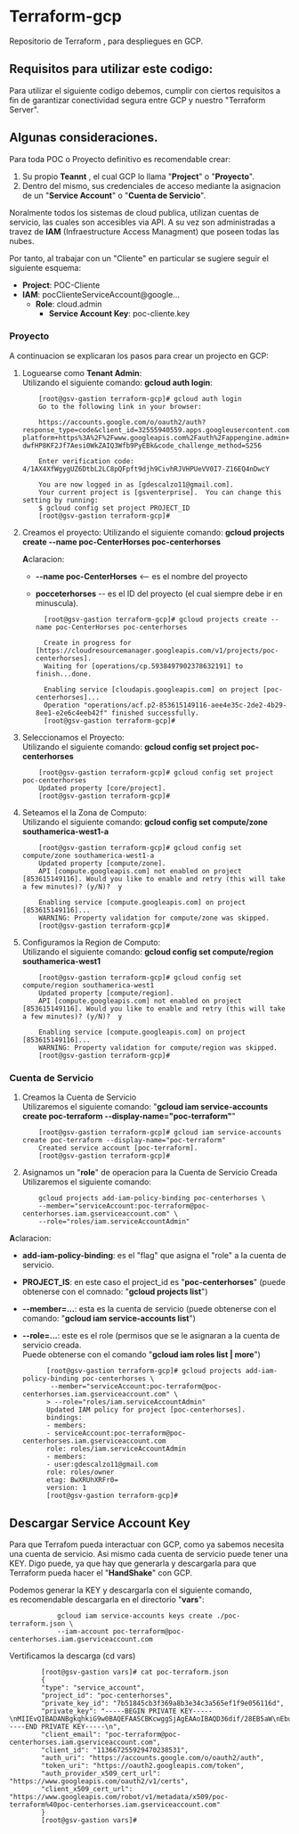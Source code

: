# Terraform-gcp

Repositorio de Terraform , para despliegues en GCP.
## Requisitos para utilizar este codigo:

Para utilizar el siguiente codigo debemos, cumplir con ciertos requisitos a fin de garantizar conectividad segura entre GCP y nuestro "Terraform Server".
## Algunas consideraciones.

Para toda POC o Proyecto definitivo es recomendable crear: 

1. Su propio <strong>Teannt</strong> , el cual GCP lo llama "<strong>Project</strong>" o "<strong>Proyecto</strong>".
2. Dentro del mismo, sus credenciales de acceso mediante la asignacion de un "<strong>Service Account</strong>" o "<strong>Cuenta de Servicio</strong>".

Noralmente todos los sistemas de cloud publica, utilizan cuentas de servicio, las cuales son accesibles via API. A su vez son administradas a travez de <strong>IAM</strong> (Infraestructure Access Managment) que poseen todas las nubes.

Por tanto, al trabajar con un "Cliente" en particular se sugiere seguir el siguiente esquema:

- <strong>Project</strong>: POC-Cliente
- <strong>IAM</strong>: pocClienteServiceAccount@google...
    - <strong>Role</strong>: cloud.admin 
        - <strong>Service Account Key</strong>: poc-cliente.key

### Proyecto

A continuacion se explicaran los pasos para crear un projecto en GCP:


1.  Loguearse como <strong>Tenant Admin</strong>:</br>
    Utilizando el siguiente comando: <strong>gcloud auth login</strong>:

            [root@gsv-gastion terraform-gcp]# gcloud auth login
            Go to the following link in your browser:

            https://accounts.google.com/o/oauth2/auth?response_type=code&client_id=32555940559.apps.googleusercontent.com&redirect_uri=urn%3Aietf%3Awg%3Aoauth%3A2.0%3Aoob&scope=openid+https%3A%2F%2Fwww.googleapis.com%2Fauth%2Fuserinfo.email+https%3A%2F%2Fwww.googleapis.com%2Fauth%2Fcloud-platform+https%3A%2F%2Fwww.googleapis.com%2Fauth%2Fappengine.admin+https%3A%2F%2Fwww.googleapis.com%2Fauth%2Fcompute+https%3A%2F%2Fwww.googleapis.com%2Fauth%2Faccounts.reauth&state=G5DH6m8UVpzjKFZglcilP1rLWDNdpq&prompt=consent&access_type=offline&code_challenge=E9mgWROHK-dwfHP8KF2Jf7Aesi0WkZAIQ3Wfb9PyEBk&code_challenge_method=S256

            Enter verification code: 4/1AX4XfWgygUZ6DtbL2LC8pQFpft9djh9CivhRJVHPUeVV0I7-Z16EQ4nDwcY

            You are now logged in as [gdescalzo11@gmail.com].
            Your current project is [gsventerprise].  You can change this setting by running:
            $ gcloud config set project PROJECT_ID
            [root@gsv-gastion terraform-gcp]# 

2.  Creamos el proyecto:
    Utilizando el siguiente comando: <strong>gcloud projects create --name poc-CenterHorses poc-centerhorses</strong></br>

    <strong>A</strong>claracion: 
    * <strong>--name poc-CenterHorses</strong> <-- es el nombre del proyecto
    * <strong>pocceterhorses</strong> -- es el ID del proyecto (el cual siempre debe ir en minuscula).

            [root@gsv-gastion terraform-gcp]# gcloud projects create --name poc-CenterHorses poc-centerhorses
            
            Create in progress for [https://cloudresourcemanager.googleapis.com/v1/projects/poc-centerhorses].
            Waiting for [operations/cp.5938497902378632191] to finish...done.

            Enabling service [cloudapis.googleapis.com] on project [poc-centerhorses]...
            Operation "operations/acf.p2-853615149116-aee4e35c-2de2-4b29-8ee1-e2e6c4eeb42f" finished successfully.
            [root@gsv-gastion terraform-gcp]#


3.  Seleccionamos el Proyecto:</br>
    Utilizando el siguiente comando: <strong>gcloud config set project poc-centerhorses</strong>

            [root@gsv-gastion terraform-gcp]# gcloud config set project poc-centerhorses
            Updated property [core/project].
            [root@gsv-gastion terraform-gcp]# 

4.  Seteamos el la Zona de Computo:</br>
    Utilizando el siguiente comando: <strong>gcloud config set compute/zone southamerica-west1-a</strong>

            [root@gsv-gastion terraform-gcp]# gcloud config set compute/zone southamerica-west1-a
            Updated property [compute/zone].
            API [compute.googleapis.com] not enabled on project [853615149116]. Would you like to enable and retry (this will take a few minutes)? (y/N)?  y

            Enabling service [compute.googleapis.com] on project [853615149116]...
            WARNING: Property validation for compute/zone was skipped.
            [root@gsv-gastion terraform-gcp]# 

5.  Configuramos la Region de Computo:</br>
    Utilizando el siguiente comando: <strong>gcloud config set compute/region southamerica-west1</strong>

            [root@gsv-gastion terraform-gcp]# gcloud config set compute/region southamerica-west1
            Updated property [compute/region].
            API [compute.googleapis.com] not enabled on project [853615149116]. Would you like to enable and retry (this will take a few minutes)? (y/N)?  y

            Enabling service [compute.googleapis.com] on project [853615149116]...
            WARNING: Property validation for compute/region was skipped.
            [root@gsv-gastion terraform-gcp]# 
### Cuenta de Servicio

1.  Creamos la Cuenta de Servicio</br>
    Utilizaremos el siguiente comando: "<strong>gcloud iam service-accounts create poc-terraform --display-name="poc-terraform"</strong>"

            [root@gsv-gastion terraform-gcp]# gcloud iam service-accounts create poc-terraform --display-name="poc-terraform"
            Created service account [poc-terraform].
            [root@gsv-gastion terraform-gcp]# 

2.  Asignamos un "<strong>role</strong>" de operacion para la Cuenta de Servicio Creada</br>
    Utilizaremos el siguiente comando: 
    
            gcloud projects add-iam-policy-binding poc-centerhorses \
            --member="serviceAccount:poc-terraform@poc-centerhorses.iam.gserviceaccount.com" \
            --role="roles/iam.serviceAccountAdmin"
<strong>A</strong>claracion: 
* <strong>add-iam-policy-binding</strong>: es el "flag" que asigna el "role" a la cuenta de servicio.
* <strong>PROJECT_IS</strong>: en este caso el project_id es "<strong>poc-centerhorses</strong>" (puede obtenerse con el comnado: "<strong>gcloud projects list</strong>")
* <strong>--member=...</strong>: esta es la cuenta de servicio (puede obtenerse con el comando: "<strong>gcloud iam service-accounts list</strong>")
* <strong>--role=...</strong>: este es el role (permisos que se le asignaran a la cuenta de servicio creada.</br>
                               Puede obtenerse con el comando "<strong>gcloud iam roles list | more</strong>") 

            [root@gsv-gastion terraform-gcp]# gcloud projects add-iam-policy-binding poc-centerhorses \
             --member="serviceAccount:poc-terraform@poc-centerhorses.iam.gserviceaccount.com" \
            > --role="roles/iam.serviceAccountAdmin"
            Updated IAM policy for project [poc-centerhorses].
            bindings:
            - members:
            - serviceAccount:poc-terraform@poc-centerhorses.iam.gserviceaccount.com
            role: roles/iam.serviceAccountAdmin
            - members:
            - user:gdescalzo11@gmail.com
            role: roles/owner
            etag: BwXRUhXRFr0=
            version: 1
            [root@gsv-gastion terraform-gcp]# 

## Descargar Service Account Key

Para que Terrafom pueda interactuar con GCP, como ya sabemos necesita una cuenta de servicio.
Asi mismo cada cuenta de servicio puede tener una KEY. Digo puede, ya que hay que generarla y descargarla para que Terraform pueda hacer el "<strong>HandShake</strong>" con GCP. 

Podemos generar la KEY y descargarla con el siguiente comando, </br>
es recomendable descargarla en el directorio "<strong>vars</strong>":

                gcloud iam service-accounts keys create ./poc-terraform.json \
                --iam-account poc-terraform@poc-centerhorses.iam.gserviceaccount.com

Vertificamos la descarga (cd vars)

            [root@gsv-gastion vars]# cat poc-terraform.json 
            {
            "type": "service_account",
            "project_id": "poc-centerhorses",
            "private_key_id": "7b51845cb3f369a8b3e34c3a565ef1f9e056116d",
            "private_key": "-----BEGIN PRIVATE KEY-----\nMIIEvQIBADANBgkqhkiG9w0BAQEFAASCBKcwggSjAgEAAoIBAQD36dif/28EB5aW\nEbuxNVKiFfaYa4SYy9EDx+dD5+/JasqJSCVp7XLyrQNbKicQw4hzoLxq7JopOAD1\njdjwzZkTT11bBKlyk9iXETXIuN0JYBQuvLlsEzS5ost/GhaRSAWAWKsLyyUPqwXY\nBImLE8UaHjQbDrRKoZiuZBqtVfU44el8qTspb1jlmjlM55RRb5R1ccrLdFwMaWqO\nBnJ8tO6u+/7A+l5TR4gf5XENNzdxO5JMBUFfjDnGfxvrosi2dmFAmxEKo0M16N2f\n2qhizlfvLF0ZeR55L+6LJFFxG3QVrE9mzcQ2qUq+/STXxdEy+ClabR0oZOuKSfUz\nxzjmVcmrAgMBAAECggEAF7ESUaAAhPsQqgDB1hqJbhH5QfGsd0mrDNhywmuM38vD\n1UC+ypO1k3lzQ6gQmaqGBL7Mos8/oEbI2K6Yl9KeGVlRS5xzcQ6t+Snc4PTBst6q\nrxi8A5cGR+NF3TyqAXJHjE9s8TCVtxyZ713noxHdmTRfuGI8WpF83NWWMxBu4eOM\n3Lkfcipbka/orxqICQWLpkAstDjYQPBJW1F0ETCtBLPzinWrhiBVHwyMzPcnkg79\nC3yMdKKqk0bWZ+IMU3dNVXFmw4yjFEr2rCKKMH9I/RhIkUK0Mi/O5Pf3gokEixey\nlm7XqvPpykSnykf6pq1IRo+8cC27VuSO1yPeJ2tLEQKBgQD945AmxJkEiCXstq8b\n6/lJY5LlcKhIqKpuSt5fgM0xH7ZZr+2ZOhrGUKmS5dfy1pWfLqpcqonVxNfGT5eE\nEcJHIWyZJRk1gwfuxou9AdcPU97Tx33XKrITKb0LNvKlqvI1J1sWGXF4rwVYAEJz\nWBwwuPaEknlxAtj+jNCyTermuQKBgQD5+ZBDojLXKcTOxemy0zAK54gJ1v5qDa6f\nkvPHgKMFZwLtRqDcUtr0w9faVNOy6r2Hwe8wr6ZU4pJg5wfy31VcrTufI31GWrWl\n15U2Dkwexqj8z4nU8WDVGEijsA/pBaIfOrBbOmEIdaWOrHC6+3B40i+OKn5SPd7Y\nqYzPoJMBgwKBgG0cUEYo9W36KPpLJIRGbHL6xRWvzdK0EdKmgFzg2M5Ex7RRpDXW\nv8z8u3OzLZRiXhj0ECkU7XmeR/ElIYOTsj+pgKdsRyI1NsKKN2G6GbevnrK7KDzB\nT5hmtqTML4m9JqxrRnz/4EEyToScT/KMKklSJDejT2efBqyWzdXjIJGZAoGADttF\nNq/SI7WIy905WXZxuYQvMp6Delwbz8IVGPtNNQn9Q4raDp4iA0AMeR5ngo+u+f2N\nsLAPy6W3m2i/sTCSyzJEg93BGUhU2Wlppc/NuFqIOpY/E9fQsHmD/658E5ZRH1gG\nmTVsBOuxDjyzanl9IsEjMGjYHx0sPGY/Ryu88O8CgYEAgcWbs6zSeAlXvRg5eUxV\nLEc9JfnKM3kdp4nzSp+0Nvi/NozD2fIz8onf2zoEgEMfFflOte6rQ1S2q/fnIv+7\n7ahGTqKQIEXiWUwLWYsY5khwm+qBshHqPHMm7xjmTBkN7a4uH103I+Y0eruDaX7O\njuQKlLXVAfDpw+QfRvsyWMQ=\n-----END PRIVATE KEY-----\n",
            "client_email": "poc-terraform@poc-centerhorses.iam.gserviceaccount.com",
            "client_id": "113667255929470238531",
            "auth_uri": "https://accounts.google.com/o/oauth2/auth",
            "token_uri": "https://oauth2.googleapis.com/token",
            "auth_provider_x509_cert_url": "https://www.googleapis.com/oauth2/v1/certs",
            "client_x509_cert_url": "https://www.googleapis.com/robot/v1/metadata/x509/poc-terraform%40poc-centerhorses.iam.gserviceaccount.com"
            }
            [root@gsv-gastion vars]# 
